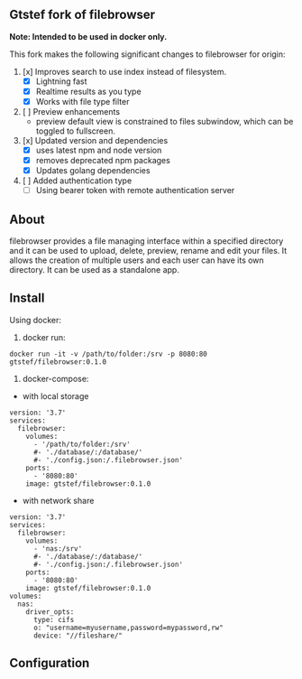## Gtstef fork of filebrowser

**Note: Intended to be used in docker only.**

This fork makes the following significant changes to filebrowser for origin:

 1. [x] Improves search to use index instead of filesystem.
    - [x] Lightning fast
    - [x] Realtime results as you type
    - [x] Works with file type filter
 1. [ ] Preview enhancements
    - preview default view is constrained to files subwindow,
    which can be toggled to fullscreen.
 1. [x] Updated version and dependencies
    - [x] uses latest npm and node version
    - [x] removes deprecated npm packages
    - [x] Updates golang dependencies
 1. [ ] Added authentication type
    - [ ] Using bearer token with remote authentication server

## About

filebrowser provides a file managing interface within a specified directory and it can be used to upload, delete, preview, rename and edit your files. It allows the creation of multiple users and each user can have its own directory. It can be used as a standalone app.

## Install

Using docker:

1. docker run:

```
docker run -it -v /path/to/folder:/srv -p 8080:80 gtstef/filebrowser:0.1.0
```

1. docker-compose:

  - with local storage

```
version: '3.7'
services:
  filebrowser:
    volumes:
      - '/path/to/folder:/srv'
      #- './database/:/database/'
      #- './config.json:/.filebrowser.json'
    ports:
      - '8080:80'
    image: gtstef/filebrowser:0.1.0
```

  - with network share

```
version: '3.7'
services:
  filebrowser:
    volumes:
      - 'nas:/srv'
      #- './database/:/database/'
      #- './config.json:/.filebrowser.json'
    ports:
      - '8080:80'
    image: gtstef/filebrowser:0.1.0
volumes:
  nas:
    driver_opts:
      type: cifs
      o: "username=myusername,password=mypassword,rw"
      device: "//fileshare/"
```

## Configuration

